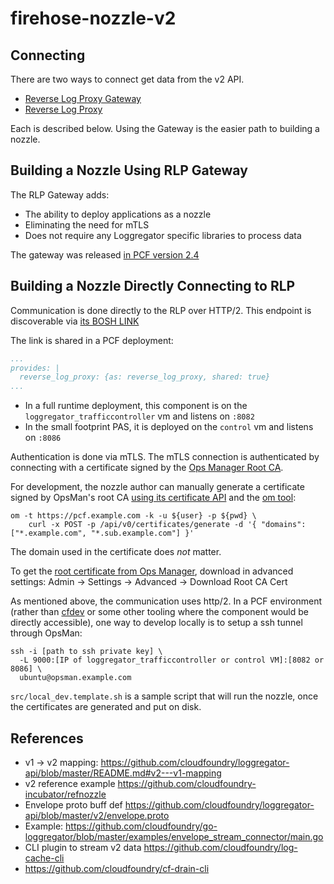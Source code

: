 # firehose-nozzle-v2

## Connecting

There are two ways to connect get data from the v2 API.

* [Reverse Log Proxy Gateway](https://github.com/cloudfoundry/loggregator/blob/master/docs/rlp_gateway.md)
* [Reverse Log Proxy](https://github.com/cloudfoundry/loggregator-release/tree/develop/jobs/reverse_log_proxy)

Each is described below. Using the Gateway is the easier path to building a nozzle.

## Building a Nozzle Using RLP Gateway

The RLP Gateway adds:
* The ability to deploy applications as a nozzle
* Eliminating the need for mTLS
* Does not require any Loggregator specific libraries to process data

The gateway was released [in PCF version 2.4](https://docs.pivotal.io/pivotalcf/2-4/pcf-release-notes/runtime-rn.html#-loggregator-v2-api-is-readable-through-rlp-gateway)

## Building a Nozzle Directly Connecting to RLP

Communication is done directly to the RLP over HTTP/2.
This endpoint is discoverable via
[its BOSH LINK](https://github.com/cloudfoundry/loggregator-release/blob/v105.1/jobs/reverse_log_proxy/spec#L21-L25)

The link is shared in a PCF deployment:
```yaml
...
provides: |
  reverse_log_proxy: {as: reverse_log_proxy, shared: true}
...
```

* In a full runtime deployment, this component is on the `loggregator_trafficcontroller` vm and listens on `:8082`
* In the small footprint PAS, it is deployed on the `control` vm and listens on `:8086`

Authentication is done via mTLS. The mTLS connection is authenticated by connecting with a certificate signed by 
the [Ops Manager Root CA](https://docs.pivotal.io/pivotalcf/2-4/security/pcf-infrastructure/api-cert-rotation.html#-certificate-types).

For development, the nozzle author can manually generate a certificate signed by OpsMan's root CA
[using its certificate API](https://docs.pivotal.io/pivotalcf/2-4/opsman-api/#certificates)
and the [om tool](https://github.com/pivotal-cf/om):

```
om -t https://pcf.example.com -k -u ${user} -p ${pwd} \
    curl -x POST -p /api/v0/certificates/generate -d '{ "domains": ["*.example.com", "*.sub.example.com"] }'
```

The domain used in the certificate does _not_ matter.

To get the
[root certificate from Ops Manager](https://docs.pivotal.io/pivotalcf/security/pcf-infrastructure/api-cert-rotation.html#-certificate-types),
download in advanced settings:
Admin -> Settings -> Advanced -> Download Root CA Cert

As mentioned above, the communication uses http/2.
In a PCF environment (rather than [cfdev](https://github.com/cloudfoundry-incubator/cfdev)
or some other tooling where the component would be directly accessible), 
one way to develop locally is to setup a ssh tunnel through OpsMan:

```
ssh -i [path to ssh private key] \
  -L 9000:[IP of loggregator_trafficcontroller or control VM]:[8082 or 8086] \
  ubuntu@opsman.example.com
```

`src/local_dev.template.sh` is a sample script that will run the nozzle, once 
the certificates are generated and put on disk.

## References

* v1 -> v2 mapping: https://github.com/cloudfoundry/loggregator-api/blob/master/README.md#v2---v1-mapping
* v2 reference example https://github.com/cloudfoundry-incubator/refnozzle
* Envelope proto buff def https://github.com/cloudfoundry/loggregator-api/blob/master/v2/envelope.proto
* Example: https://github.com/cloudfoundry/go-loggregator/blob/master/examples/envelope_stream_connector/main.go
* CLI plugin to stream v2 data https://github.com/cloudfoundry/log-cache-cli
* https://github.com/cloudfoundry/cf-drain-cli
